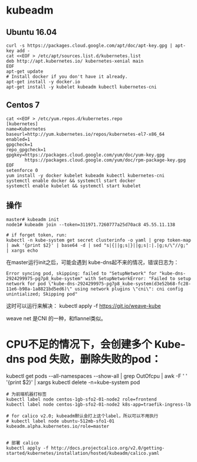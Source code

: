 # kubeadm

## Ubuntu 16.04

```
curl -s https://packages.cloud.google.com/apt/doc/apt-key.gpg | apt-key add -
cat <<EOF > /etc/apt/sources.list.d/kubernetes.list
deb http://apt.kubernetes.io/ kubernetes-xenial main
EOF
apt-get update
# Install docker if you don't have it already.
apt-get install -y docker.io
apt-get install -y kubelet kubeadm kubectl kubernetes-cni
```
## Centos 7

```
cat <<EOF > /etc/yum.repos.d/kubernetes.repo
[kubernetes]
name=Kubernetes
baseurl=http://yum.kubernetes.io/repos/kubernetes-el7-x86_64
enabled=1
gpgcheck=1
repo_gpgcheck=1
gpgkey=https://packages.cloud.google.com/yum/doc/yum-key.gpg
       https://packages.cloud.google.com/yum/doc/rpm-package-key.gpg
EOF
setenforce 0
yum install -y docker kubelet kubeadm kubectl kubernetes-cni
systemctl enable docker && systemctl start docker
systemctl enable kubelet && systemctl start kubelet
```

## 操作

```
master# kubeadm init
node1# kubeadm join --token=311971.7260777a25d70ac8 45.55.11.138

# if forget token, run:
kubectl -n kube-system get secret clusterinfo -o yaml | grep token-map | awk '{print $2}' | base64 -d | sed "s|{||g;s|}||g;s|:|.|g;s/\"//g;" | xargs echo
```

在master运行init之后，可能会遇到 kube-dns起不来的情况，错误日志为：

```
Error syncing pod, skipping: failed to "SetupNetwork" for "kube-dns-2924299975-pg7p8_kube-system" with SetupNetworkError: "Failed to setup network for pod \"kube-dns-2924299975-pg7p8_kube-system(d3e52b68-fc28-11e6-b98a-1a8821bd5ed6)\" using network plugins \"cni\": cni config unintialized; Skipping pod"
```

这时可以运行来解决：
kubectl apply -f https://git.io/weave-kube

weave net 是CNI 的一种，和flannel类似。

# CPU不足的情况下，会创建多个 Kube-dns pod 失败，删除失败的pod：
kubectl get pods --all-namespaces --show-all | grep OutOfcpu | awk -F ' ' '{print $2}' | xargs kubectl delete -n=kube-system pod


```
# 为前端机器打标签
kubectl label node centos-1gb-sfo2-01-node2 role=frontend
kubectl label node centos-1gb-sfo2-01-node2 k8s-app=traefik-ingress-lb

# for calico v2.0; kubeadm默认会打上这个label，所以可以不用执行
# kubectl label node ubuntu-512mb-sfo1-01 kubeadm.alpha.kubernetes.io/role=master


# 部署 calico
kubectl apply -f http://docs.projectcalico.org/v2.0/getting-started/kubernetes/installation/hosted/kubeadm/calico.yaml


```

